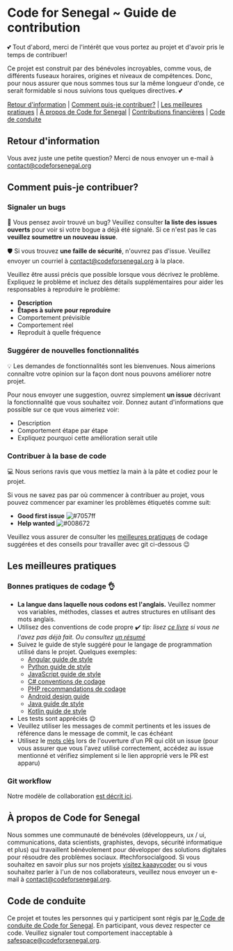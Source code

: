 # Code for Senegal ~ Guide de contribution

:two_hearts: Tout d'abord, merci de l'intérêt que vous portez au projet et d'avoir pris le temps de contribuer!

Ce projet est construit par des bénévoles incroyables, comme vous, de différents fuseaux horaires, origines et niveaux de compétences. Donc, pour nous assurer que nous sommes tous sur la même longueur d'onde, ce serait formidable si nous suivions tous quelques directives. :two_hearts:

[Retour d'information](#feedback) | [Comment puis-je contribuer?](#how-can-i-contribute) | [Les meilleures pratiques](#best-practices) | [À propos de Code for Senegal](#about-code4ro) | [Contributions financières](#financial-contributions) | [Code de conduite](#code-of-conduct)

## Retour d'information

Vous avez juste une petite question? Merci de nous envoyer un e-mail à contact@codeforsenegal.org

## Comment puis-je contribuer?

### Signaler un bugs

:bug: Vous pensez avoir trouvé un bug? Veuillez consulter **la liste des issues ouverts** pour voir si votre bogue a déjà été signalé. Si ce n'est pas le cas **veuillez soumettre un nouveau issue**.

:shield: Si vous trouvez **une faille de sécurité**, n'ouvrez pas d'issue. Veuillez envoyer un courriel à contact@codeforsenegal.org à la place.

Veuillez être aussi précis que possible lorsque vous décrivez le problème. Expliquez le problème et incluez des détails supplémentaires pour aider les responsables à reproduire le problème:

* **Description**
* **Étapes à suivre pour reproduire**
* Comportement prévisible
* Comportement réel
* Reproduit à quelle fréquence

### Suggérer de nouvelles fonctionnalités

:bulb: Les demandes de fonctionnalités sont les bienvenues. Nous aimerions connaître votre opinion sur la façon dont nous pouvons améliorer notre projet.

Pour nous envoyer une suggestion, ouvrez simplement **un issue** décrivant la fonctionnalité que vous souhaitez voir. Donnez autant d'informations que possible sur ce que vous aimeriez voir:

* Description
* Comportement étape par étape
* Expliquez pourquoi cette amélioration serait utile

### Contribuer à la base de code

:computer: Nous serions ravis que vous mettiez la main à la pâte et codiez pour le projet.

Si vous ne savez pas par où commencer à contribuer au projet, vous pouvez commencer par examiner les problèmes étiquetés comme suit:
* **Good first issue** ![#7057ff](https://placehold.it/15/7057ff/000000?text=+)
* **Help wanted** ![#008672](https://placehold.it/15/008672/000000?text=+)

Veuillez vous assurer de consulter les [meilleures pratiques](#best-practices) de codage suggérées et des conseils pour travailler avec git ci-dessous :wink:

## Les meilleures pratiques

### Bonnes pratiques de codage :ok_hand:

* **La langue dans laquelle nous codons est l'anglais.** Veuillez nommer vos variables, méthodes, classes et autres structures en utilisant des mots anglais.
* Utilisez des conventions de code propre :heavy_check_mark: *tip: lisez [ce livre](https://www.goodreads.com/book/show/3735293-clean-code) si vous ne l'avez pas déjà fait. Ou consultez [un résumé](https://gist.github.com/wojteklu/73c6914cc446146b8b533c0988cf8d29)*
* Suivez le guide de style suggéré pour le langage de programmation utilisé dans le projet. Quelques exemples:
    * [Angular guide de style](https://angular.io/guide/styleguide) 
    * [Python guide de style](https://www.python.org/dev/peps/pep-0008/)
    * [JavaScript guide de style](https://github.com/standard/standard) 
    * [C# conventions de codage](https://docs.microsoft.com/en-us/dotnet/csharp/programming-guide/inside-a-program/coding-conventions) 
    * [PHP recommandations de codage](https://php7.org/guidelines/psr-1.html)
    * [Android design guide](https://developer.android.com/design/) 
    * [Java guide de style](https://source.android.com/setup/contribute/code-style)
    * [Kotlin guide de style](https://developer.android.com/kotlin/style-guide)
* Les tests sont appréciés :relieved:
* Veuillez utiliser les messages de commit pertinents et les issues de référence dans le message de commit, le cas échéant
* Utilisez le [mots clés](https://help.github.com/en/github/managing-your-work-on-github/closing-issues-using-keywords) lors de l'ouverture d'un PR qui clôt un issue (pour vous assurer que vous l'avez utilisé correctement, accédez au issue mentionné et vérifiez simplement si le lien approprié vers le PR est apparu)

### Git workflow

Notre modèle de collaboration [est décrit ici](WORKFLOW.md).

## À propos de Code for Senegal

Nous sommes une communauté de bénévoles (développeurs, ux / ui, communications, data scientists, graphistes, devops, sécurité informatique et plus) qui travaillent bénévolement pour développer des solutions digitales pour résoudre des problèmes sociaux. #techforsocialgood. Si vous souhaitez en savoir plus sur nos projets [visitez kaaaycoder](https://github.com/Code-for-Senegal/kaaycoder) ou si vous souhaitez parler à l'un de nos collaborateurs, veuillez nous envoyer un e-mail à contact@codeforsenegal.org.

## Code de conduite

Ce projet et toutes les personnes qui y participent sont régis par [le Code de conduite de Code for Senegal](CODE_OF_CONDUCT.md). En participant, vous devez respecter ce code. Veuillez signaler tout comportement inacceptable à safespace@codeforsenegal.org.
